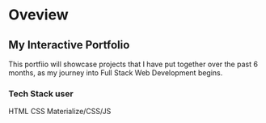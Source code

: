 # Oveview


## My Interactive Portfolio

This portfiio will showcase projects that I have put together over the past 6 months, as my journey into Full Stack Web Development begins.

### Tech Stack user
HTML
CSS
Materialize/CSS/JS


